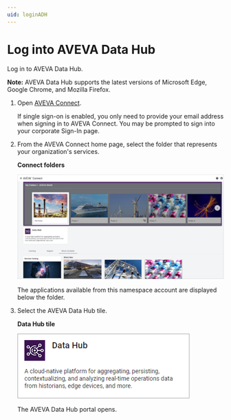```yaml
---
uid: loginADH
---
```


# Log into AVEVA Data Hub

Log in to AVEVA Data Hub.

**Note:** AVEVA Data Hub supports the latest versions of Microsoft Edge, Google Chrome, and Mozilla Firefox.

1. Open [AVEVA Connect](https://connect.aveva.com/).

   If single sign-on is enabled, you only need to provide your email address when signing in to AVEVA Connect. You may be prompted to sign into your corporate Sign-In page.

1. From the AVEVA Connect home page, select the folder that represents your organization's services.

    **Connect folders**

    ![Connect folders](../images/connect-folders.png)

   The applications available from this namespace account are displayed below the folder.

1. Select the AVEVA Data Hub tile.

    **Data Hub tile**

    ![Data Hub tile](../images/data-hub-tile.png)

   The AVEVA Data Hub portal opens.
